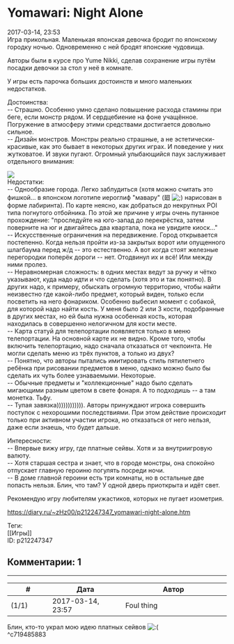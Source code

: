 Yomawari: Night Alone
=====================

  
2017-03-14, 23:53  
 Игра прикольная. Маленькая японская девочка бродит по японскому городку ночью. Одновременно с ней бродят японские чудовища.   
   
 Авторы были в курсе про Yume Nikki, сделав сохранение игры путём посадки девочки за стол у неё в комнате.   
   
 У игры есть парочка больших достоинств и много маленьких недостатков.   
   
 Достоинства:   
 -- Страшно. Особенно умно сделано повышение расхода стамины при беге, если монстр рядом. И сердцебиение на фоне учащённое. Погружение в атмосферу этими средствами достигается довольно сильное.   
 -- Дизайн монстров. Монстры реально страшные, а не эстетически-красивые, как это бывает в некоторых других играх. И поведение у них жутковатое. И звуки пугают. Огромный улыбающийся паук заслуживает отдельного внимания:   
   
  ![](http://i.imgur.com/zGIDUTK.jpg)    
 Недостатки:   
 -- Однообразие города. Легко заблудиться (хотя можно считать это фишкой... в японском логотипе иероглиф "мавару" (廻 ![;)](http://static.diary.ru/picture/1136.gif) нарисован в форме лабиринта). По карте неясно, как добраться до некрупных POI типа погнутого отбойника. По этой же причине у игры очень путанное прохождение: "проследуйте на юго-запад до перекрёстка, затем поверните на юг и двигайтесь два квартала, пока не увидите киоск..."   
 -- Искусственные ограничения на передвижение. Город открывается постепенно. Когда нельзя пройти из-за закрытых ворот или опущенного шлагбаума перед ж/д -- это естественно. А вот когда стоят железные перегородки поперёк дороги -- нет. Отодвинул их и всё! Или между ними пролез.   
 -- Неравномерная сложность: в одних местах ведут за ручку и чётко указывают, куда надо идти и что сделать (хотя это и так понятно). В других надо, к примеру, обыскать огромную территорию, чтобы найти неизвестно где какой-либо предмет, который виден, только если посветить на него фонариком. Особенно выбесил момент с собакой, для которой надо найти кость. У меня было 2 или 3 кости, подобранные в других местах, но ей была нужна особенная кость, которая находилась в совершенно нелогичном для кости месте.   
 -- Карта статуй для телепортации появляется только в меню телепортации. На основной карте их не видно. Кроме того, чтобы включить телепортацию, надо сначала отказаться от чекпоинта. Не могли сделать меню из трёх пунктов, а только из двух?   
 -- Понятно, что авторы пытались имитировать стиль пятилетнего ребёнка при рисовании предметов в меню, однако можно было бы сделать их чуть более узнаваемыми. Некоторые.   
 -- Обычные предметы и "коллекционные" надо было сделать мигающими разным цветом в свете фонаря. А то подходишь -- а там монетка. Тьфу.   
 -- Тупая завязка)))))))))))). Авторы принуждают игрока совершить поступок с нехорошими последствиями. При этом действие происходит только при активном участии игрока, но отказаться от него нельзя, даже если знаешь, что будет дальше.   
   
 Интересности:   
 -- Впервые вижу игру, где платные сейвы. Хотя и за внутриигровую валюту.   
 -- Хотя старшая сестра и знает, что в городе монстры, она спокойно отпускает главную героиню погулять посреди ночи.   
 -- В доме главной героини есть три комнаты, но в остальные две попасть нельзя. Блин, что там? У одной дверь приоткрыта и идёт свет.   
   
 Рекомендую игру любителям ужастиков, которых не пугает изометрия.   
  
<https://diary.ru/~zHz00/p212247347_yomawari-night-alone.htm>  
  
Теги:  
[[Игры]]  
ID: p212247347  


Комментарии: 1
--------------

  


---



|         #         |              Дата              |                     Автор                     |           ID           |
| --- | --- | --- | --- |
| (1/1) | 2017-03-14, 23:57 | Foul thing | c719485883 |

  
 Блин, кто-то украл мою идею платных сейвов ![:(](http://static.diary.ru/picture/1146.gif)   
 ^c719485883